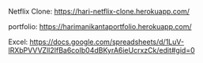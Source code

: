 Netflix Clone: https://hari-netflix-clone.herokuapp.com/

portfolio: https://harimanikantaportfolio.herokuapp.com/

Excel: https://docs.google.com/spreadsheets/d/1LuV-lRXbPVVVZll2IfBa6coIb04dBKyrA6ieUcrxzCk/edit#gid=0


